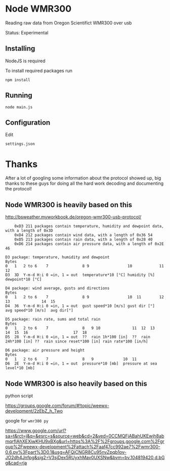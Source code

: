 # Node WMR300

Reading raw data from Oregon Scientifict WMR300 over usb

Status: Experimental

## Installing

  NodeJS is required

  To install required packages run

    npm install

## Running

    node main.js

## Configuration

  Edit 

    settings.json

# Thanks

After a lot of googling some information about the protocol showed up, big thanks to these guys for doing all the hard work decoding and documenting the protocol!

## Node WMR300 is heavily based on this

  http://bsweather.myworkbook.de/oregon-wmr300-usb-protocol/

        0xD3 211 packages contain temperature, humidity and dewpoint data, with a length of 0x3D
        0xD4 212 packages contain wind data, with a length of 0x36 54
        0xD5 213 packages contain rain data, with a length of 0x28 40
        0xD6 214 packages contain air pressure data, with a length of 0x2E 46

    D3 package: temperature, humidity and dewpoint
    Bytes
    0   1   2 to 6    7               8 9                 10            11  12
    D3  3D  Y-m-d H:i 0 =in, 1 = out  temperature*10 [°C] humidity [%]  dewpoint*10 [°C]

    D4 package: wind average, gusts and directions
    Bytes
    0   1   2 to 6    7               8 9                 10  11        12  13              14  15
    D4  36  Y-m-d H:i 0 =in, 1 = out  gust speed*10 [m/s] gust dir [°]  avg speed*10 [m/s]  avg dir[°]

    D5 package: rain rate, sums and total rain
    Bytes
    0   1   2 to 6    7               8   9 10              11  12  13            14  15  16                    17  18
    D5  28  Y-m-d H:i 0 =in, 1 = out  ??  rain 1h*100 [in]  ??  rain 24h*100 [in] ??  rain since reset*100 [in] rain rate*100 [in/h]

    D6 package: air pressure and height
    Bytes
    0   1   2 to 6    7               8   9             10  11
    D6  2E  Y-m-d H:i 0 =in, 1 = out  pressure*10 [mb]  pressure at sea level*10 [mb]


## Node WMR300 is also heavily based on this

  python script

  https://groups.google.com/forum/#!topic/weewx-development/2zEbZ_h_Two

  google for ```wmr300 py``` 

  https://www.google.com/url?sa=t&rct=j&q=&esrc=s&source=web&cd=2&ved=0CCMQFjABahUKEwjh8abmqrfIAhXEXiwKHU9xBXg&url=https%3A%2F%2Fgroups.google.com%2Fgroup%2Fweewx-development%2Fattach%2Faaf47cc992ae7%2Fwmr300-0.6.py%3Fpart%3D0.1&usg=AFQjCNGR8Cu95nvZpqb1ov-JO2dh4Jnfpg&sig2=V3sjDex5RUyxhMav0UXSNw&bvm=bv.104819420,d.bGg&cad=rja